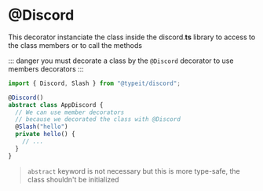 # @Discord

This decorator instanciate the class inside the discord.**ts** library to access to the class members or to call the methods

::: danger
you must decorate a class by the `@Discord` decorator to use members decorators
:::

```typescript
import { Discord, Slash } from "@typeit/discord";

@Discord()
abstract class AppDiscord {
  // We can use member decorators
  // because we decorated the class with @Discord
  @Slash("hello")
  private hello() {
    // ...
  }
}
```

> `abstract` keyword is not necessary but this is more type-safe, the class shouldn't be initialized

<!--
## Params
### import
If you have a directory pattern that looks like this:

```sh
Main.ts
DiscordApp.ts
commands
- Ping.ts
- Hello.ts
- Blabla.ts
events
- MessageDelete.ts
```

You should use the `import` parameter for the `@Discord` decorator.
Here, all the elements will be injected into this Discord class instance.

```typescript
import * as Path from "path";
import { Discord, CommandNotFound } from "@typeit/discord";

// The prefix will be applied to the imported commands
@Discord({
  import: [
    Path.join(__dirname, "commands", "*.ts"),
    Path.join(__dirname, "events", "*.ts"),
    // You can also specify the class directly here if you don't want to use a glob
  ],
})
export abstract class DiscordApp {
}
```

Here is an example of what your command file should look like:

_Bye.ts_

```typescript
import { Slash } from "@typeit/discord";

// Do not have to decorate the class with @Discord
// It applied the parameters of the @Discord decorator that imported it
export abstract class Bye {
  @Slash("bye")
  async bye() {
    // ...
  }

  @Slash("ciao")
  async ciao() {
    // ...
  }
}
```

_MessageDelete.ts_

```typescript
import { On, ArgsOf } from "@typeit/discord";

// Do not have to decorate the class with @Discord
// It applied the parameters of the @Discord decorator that imported it
export abstract class MessageDelete {
  @On("messageDelete")
  async onMessageDelete([message]: ArgsOf<"messageDelete">) {
    message.reply("Bye!");
  }
}
```
-->
